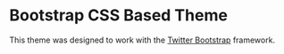 # Bootstrap CSS Based Theme

This theme was designed to work with the [Twitter Bootstrap](http://getbootstrap.com/) framework.